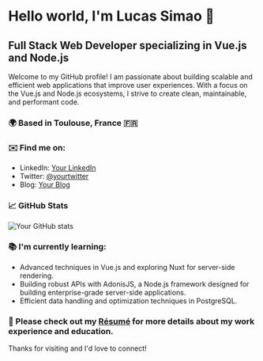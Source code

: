 # Hello world, I'm Lucas Simao 👋

## Full Stack Web Developer specializing in Vue.js and Node.js

Welcome to my GitHub profile! I am passionate about building scalable and efficient web applications that improve user experiences. With a focus on the Vue.js and Node.js ecosystems, I strive to create clean, maintainable, and performant code.

### 🌍 Based in Toulouse, France 🇫🇷

### ✉️ Find me on:
- LinkedIn: [Your LinkedIn](https://www.linkedin.com/in/lucas-simao-925b1b185/)
- Twitter: [@yourtwitter](https://twitter.com/SiiiiLuuuu)
- Blog: [Your Blog](https://yourblog.com)

### 📈 GitHub Stats
![Your GitHub stats](https://github-stats-two-cyan.vercel.app/api?username=SiiLuu&show_icons=true&theme=radical)

### 📚 I'm currently learning:
- Advanced techniques in Vue.js and exploring Nuxt for server-side rendering.
- Building robust APIs with AdonisJS, a Node.js framework designed for building enterprise-grade server-side applications.
- Efficient data handling and optimization techniques in PostgreSQL.

### 📄 Please check out my [Résumé](https://yourwebsite.com/resume.pdf) for more details about my work experience and education.

Thanks for visiting and I'd love to connect!
